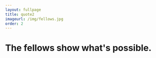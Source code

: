 ```yaml
---
layout: fullpage
title: quote2
imageurl: /img/fellows.jpg
order: 2
---
```



The fellows show what's possible.
=================
